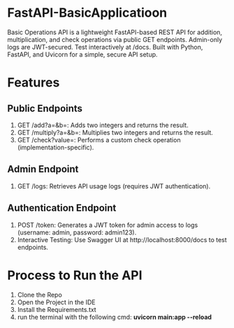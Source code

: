 # FastAPI-BasicApplicatioon
Basic Operations API is a lightweight FastAPI-based REST API for addition, multiplication, and check operations via public GET endpoints. Admin-only logs are JWT-secured. Test interactively at /docs. Built with Python, FastAPI, and Uvicorn for a simple, secure API setup.

# Features
## Public Endpoints
1) GET /add?a=<int>&b=<int>: Adds two integers and returns the result.
2) GET /multiply?a=<int>&b=<int>: Multiplies two integers and returns the result.
3) GET /check?value=<value>: Performs a custom check operation (implementation-specific).

## Admin Endpoint
1) GET /logs: Retrieves API usage logs (requires JWT authentication).

## Authentication Endpoint
1) POST /token: Generates a JWT token for admin access to logs (username: admin, password: admin123).
2) Interactive Testing: Use Swagger UI at http://localhost:8000/docs to test endpoints.


# Process to Run the API
1) Clone the Repo
2) Open the Project in the IDE
3) Install the Requirements.txt
4) run the terminal with the following cmd: **uvicorn main:app --reload**
